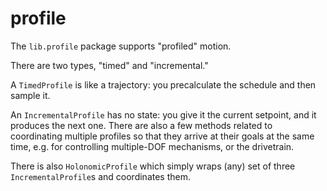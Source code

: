 # profile

The `lib.profile` package supports "profiled" motion.

There are two types, "timed" and "incremental."

A `TimedProfile` is like a trajectory: you precalculate the schedule
and then sample it.

An `IncrementalProfile` has no state: you give it the current setpoint,
and it produces the next one.  There are also a few methods related to
coordinating multiple profiles so that they arrive at their goals
at the same time, e.g. for controlling multiple-DOF mechanisms,
or the drivetrain.

There is also `HolonomicProfile` which simply wraps (any) set of
three `IncrementalProfile`s and coordinates them.